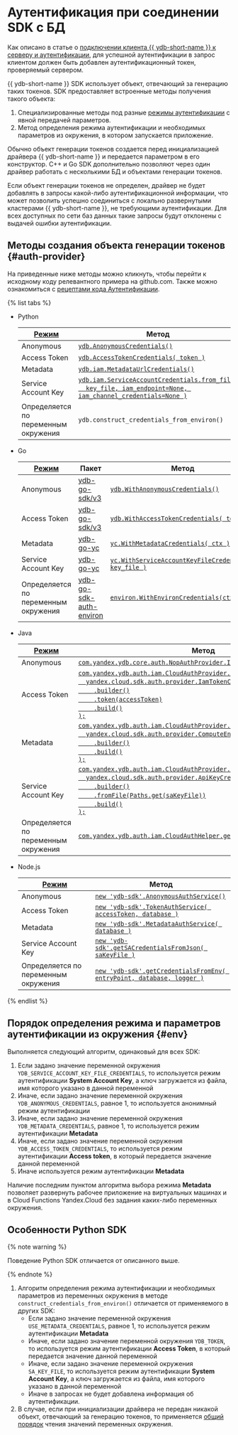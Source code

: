 # Аутентификация при соединении SDK с БД

Как описано в статье о [подключении клиента {{ ydb-short-name }} к серверу и аутентификации](../../../concepts/connect.md), для успешной аутентификации в запрос клиентом должен быть добавлен аутентификационный токен, проверяемый сервером.

{{ ydb-short-name }} SDK использует объект, отвечающий за генерацию таких токенов. SDK предоставляет встроенные методы получения такого объекта:

1. Специализированные методы под разные [режимы аутентификации](../../../concepts/connect.md#auth-modes) с явной передачей параметров.
2. Метод определения режима аутентификации и необходимых параметров из окружения, в котором запускается приложение.

Обычно объект генерации токенов создается перед инициализацией драйвера {{ ydb-short-name }} и передается параметром в его конструктор. C++ и Go SDK дополнительно позволяют через один драйвер работать с несколькими БД и объектами генерации токенов.

Если объект генерации токенов не определен, драйвер не будет добавлять в запросы какой-либо аутентификационной информации, что может позволить успешно соединиться с локально развернутыми кластерами {{ ydb-short-name }}, не требующими аутентификации. Для всех доступных по сети баз данных такие запросы будут отклонены с выдачей ошибки аутентификации.

## Методы создания объекта генерации токенов {#auth-provider}

На приведенные ниже методы можно кликнуть, чтобы перейти к исходному коду релевантного примера на github.com. Также можно ознакомиться с [рецептами кода Аутентификации](../recipes/auth/index.md).

{% list tabs %}

- Python

  [Режим](../../../concepts/connect.md#auth-modes) | Метод 
  ----- | ----- 
  Anonymous | [`ydb.AnonymousCredentials()`](https://github.com/yandex-cloud/ydb-python-sdk/tree/master/examples/anonymous-credentials)
  Access Token | [`ydb.AccessTokenCredentials( token )`](https://github.com/yandex-cloud/ydb-python-sdk/tree/master/examples/access-token-credentials)
  Metadata | [`ydb.iam.MetadataUrlCredentials()`](https://github.com/yandex-cloud/ydb-python-sdk/tree/master/examples/metadata-credentials)
  Service Account Key | [`ydb.iam.ServiceAccountCredentials.from_file(`</br>&nbsp;&nbsp;&nbsp;&nbsp;`key_file, iam_endpoint=None, iam_channel_credentials=None )`](https://github.com/yandex-cloud/ydb-python-sdk/tree/master/examples/service-account-credentials)
  Определяется по переменным окружения | `ydb.construct_credentials_from_environ()`

- Go

  [Режим](../../../concepts/connect.md#auth-modes) | Пакет | Метод
  ----- | ----- | ----
  Anonymous | [ydb-go-sdk/v3](https://github.com/ydb-platform/ydb-go-sdk/blob/master/go.mod) | [`ydb.WithAnonymousCredentials()`](https://github.com/ydb-platform/ydb-go-examples/tree/master/cmd/auth/anonymous_credentials)
  Access Token | [ydb-go-sdk/v3](https://github.com/ydb-platform/ydb-go-sdk/blob/master/go.mod) | [`ydb.WithAccessTokenCredentials( token )`](https://github.com/ydb-platform/ydb-go-examples/tree/master/cmd/auth/access_token_credentials)
  Metadata | [ydb-go-yc](https://github.com/ydb-platform/ydb-go-yc/blob/master/go.mod) | [`yc.WithMetadataCredentials( ctx )`](https://github.com/ydb-platform/ydb-go-examples/tree/master/cmd/auth/metadata_credentials)
  Service Account Key | [ydb-go-yc](https://github.com/ydb-platform/ydb-go-yc/blob/master/go.mod) | [`yc.WithServiceAccountKeyFileCredentials( key_file )`](https://github.com/ydb-platform/ydb-go-examples/tree/master/cmd/auth/service_account_credentials)
  Определяется по переменным окружения | [ydb-go-sdk-auth-environ](https://github.com/ydb-platform/ydb-go-sdk-auth-environ/blob/master/go.mod) | [`environ.WithEnvironCredentials(ctx)`](https://github.com/ydb-platform/ydb-go-examples/tree/master/cmd/auth/environ)

- Java

  [Режим](../../../concepts/connect.md#auth-modes) | Метод
  ----- | -----
  Anonymous | [`com.yandex.ydb.core.auth.NopAuthProvider.INSTANCE`](https://github.com/yandex-cloud/ydb-java-sdk/tree/master/examples/auth/anonymous_credentials)
  Access Token | [`com.yandex.ydb.auth.iam.CloudAuthProvider.newAuthProvider(`</br>&nbsp;&nbsp;&nbsp;&nbsp;`yandex.cloud.sdk.auth.provider.IamTokenCredentialProvider`</br>&nbsp;&nbsp;&nbsp;&nbsp;&nbsp;&nbsp;&nbsp;&nbsp;`.builder()`</br>&nbsp;&nbsp;&nbsp;&nbsp;&nbsp;&nbsp;&nbsp;&nbsp;`.token(accessToken)`</br>&nbsp;&nbsp;&nbsp;&nbsp;&nbsp;&nbsp;&nbsp;&nbsp;`.build()`</br>`);`](https://github.com/yandex-cloud/ydb-java-sdk/tree/master/examples/auth/access_token_credentials)
  Metadata | [`com.yandex.ydb.auth.iam.CloudAuthProvider.newAuthProvider(`</br>&nbsp;&nbsp;&nbsp;&nbsp;`yandex.cloud.sdk.auth.provider.ComputeEngineCredentialProvider`</br>&nbsp;&nbsp;&nbsp;&nbsp;&nbsp;&nbsp;&nbsp;&nbsp;`.builder()`</br>&nbsp;&nbsp;&nbsp;&nbsp;&nbsp;&nbsp;&nbsp;&nbsp;`.build()`</br>`);`](https://github.com/yandex-cloud/ydb-java-sdk/tree/master/examples/auth/metadata_credentials)
  Service Account Key | [`com.yandex.ydb.auth.iam.CloudAuthProvider.newAuthProvider(`</br>&nbsp;&nbsp;&nbsp;&nbsp;`yandex.cloud.sdk.auth.provider.ApiKeyCredentialProvider`</br>&nbsp;&nbsp;&nbsp;&nbsp;&nbsp;&nbsp;&nbsp;&nbsp;`.builder()`</br>&nbsp;&nbsp;&nbsp;&nbsp;&nbsp;&nbsp;&nbsp;&nbsp;`.fromFile(Paths.get(saKeyFile))`</br>&nbsp;&nbsp;&nbsp;&nbsp;&nbsp;&nbsp;&nbsp;&nbsp;`.build()`</br>`);`](https://github.com/yandex-cloud/ydb-java-sdk/tree/master/examples/auth/service_account_credentials)
  Определяется по переменным окружения | [`com.yandex.ydb.auth.iam.CloudAuthHelper.getAuthProviderFromEnviron();`](https://github.com/yandex-cloud/ydb-java-sdk/tree/master/examples/auth/environ/src/main/java/com/yandex/ydb/example)

- Node.js

  [Режим](../../../concepts/connect.md#auth-modes) | Метод
  ----- | -----
  Anonymous | [`new 'ydb-sdk'.AnonymousAuthService()`](https://github.com/ydb-platform/ydb-nodejs-sdk/tree/main/examples/auth/anonymous-credentials)
  Access Token | [`new 'ydb-sdk'.TokenAuthService( accessToken, database )`](https://github.com/ydb-platform/ydb-nodejs-sdk/tree/main/examples/auth/access-token-credentials)
  Metadata | [`new 'ydb-sdk'.MetadataAuthService( database )`](https://github.com/ydb-platform/ydb-nodejs-sdk/tree/main/examples/auth/metadata-credentials)
  Service Account Key | [`new 'ydb-sdk'.getSACredentialsFromJson( saKeyFile )`](https://github.com/ydb-platform/ydb-nodejs-sdk/tree/main/examples/auth/service-account-credentials)
  Определяется по переменным окружения | [`new 'ydb-sdk'.getCredentialsFromEnv( entryPoint, database, logger )`](https://github.com/ydb-platform/ydb-nodejs-sdk/tree/main/examples/auth/environ)

{% endlist %}

## Порядок определения режима и параметров аутентификации из окружения {#env}

Выполняется следующий алгоритм, одинаковый для всех SDK:

1. Если задано значение переменной окружения `YDB_SERVICE_ACCOUNT_KEY_FILE_CREDENTIALS`, то используется режим аутентификации **System Account Key**, а ключ загружается из файла, имя которого указано в данной переменной
2. Иначе, если задано значение переменной окружения `YDB_ANONYMOUS_CREDENTIALS`, равное 1, то используется анонимный режим аутентификации
3. Иначе, если задано значение переменной окружения `YDB_METADATA_CREDENTIALS`, равное 1, то используется режим аутентификации **Metadata**
4. Иначе, если задано значение переменной окружения `YDB_ACCESS_TOKEN_CREDENTIALS`, то используется режим аутентификации **Access token**, в который передается значение данной переменной
5. Иначе используется режим аутентификации **Metadata**

Наличие последним пунктом алгоритма выбора режима **Metadata** позволяет развернуть рабочее приложение на виртуальных машинах и в Cloud Functions Yandex.Cloud без задания каких-либо переменных окружения.

## Особенности Python SDK

{% note warning %}

Поведение Python SDK отличается от описанного выше.

{% endnote %}

1. Алгоритм определения режима аутентификации и необходимых параметров из переменных окружения в методе `construct_credentials_from_environ()` отличается от применяемого в других SDK:
   - Если задано значение переменной окружения `USE_METADATA_CREDENTIALS`, равное 1, то используется режим аутентификации **Metadata**
   - Иначе, если задано значение переменной окружения `YDB_TOKEN`, то используется режим аутентификации **Access Token**, в который передается значение данной переменной
   - Иначе, если задано значение переменной окружения `SA_KEY_FILE`, то используется режим аутентификации **System Account Key**, а ключ загружается из файла, имя которого указано в данной переменной
   - Иначе в запросах не будет добавлена информация об аутентификации.
2. В случае, если при инициализации драйвера не передан никакой объект, отвечающий за генерацию токенов, то применяется [общий порядок](#env) чтения значений переменных окружения.